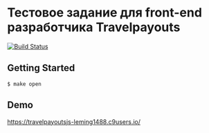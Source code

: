 # Тестовое задание для front-end разработчика Travelpayouts
[![Build Status](https://travis-ci.org/Leming1488/travelpayouts.svg?branch=master)](https://travis-ci.org/Leming1488/travelpayouts)

## Getting Started

```
$ make open

```
## Demo
https://travelpayoutsjs-leming1488.c9users.io/
